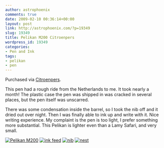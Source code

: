 ```yaml
---
author: astrophoenix
comments: true
date: 2009-02-10 00:36:14+00:00
layout: post
link: http://astrophoenix.com/?p=19349
slug: 19349
title: Pelikan M200 Citroenpers
wordpress_id: 19349
categories:
- Pen and Ink
tags:
- pelikan
- pen
---
```


Purchased via [Citroenpers](http://www.citroenpers.nl/).

This pen had a rough ride from the Netherlands to me. It took nearly a  month! The plastic case the pen was shipped in was cracked in several  places, but the pen itself was unscarred.

There was some condensation inside the barrel, so I took the nib off  and it dried out over night. Then I was finally able to ink up and write  with it. Nice writing experience. My complaint is the pen is too light,  I prefer something more substantial. This Pelikan is lighter even than a  Lamy Safari, and very small.

[![Pelikan M200](http://farm6.static.flickr.com/5044/5347781628_81bd289747.jpg)](http://www.flickr.com/photos/52548006@N00/5347781628/)
[![ink feed](http://farm6.static.flickr.com/5163/5347781794_1766aa6091.jpg)](http://www.flickr.com/photos/52548006@N00/5347781794/)
[![nib](http://farm6.static.flickr.com/5127/5347173257_c1586b3273.jpg)](http://www.flickr.com/photos/52548006@N00/5347173257/)
[![nest](http://farm6.static.flickr.com/5245/5347782074_6ebf80cfe6.jpg)](http://www.flickr.com/photos/52548006@N00/5347782074/)
